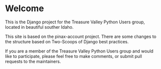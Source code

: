 # Welcome

This is the Django project for the Treasure Valley Python Users group, located in beautiful souther Idaho.

This site is based on the pinax-account project. There are some changes to the structure based on Two-Scoops of Django best practices.

If you are a member of the Treasure Valley Python Users group and would like to participate, please feel free to make comments, or submit pull requests to the maintainers.
